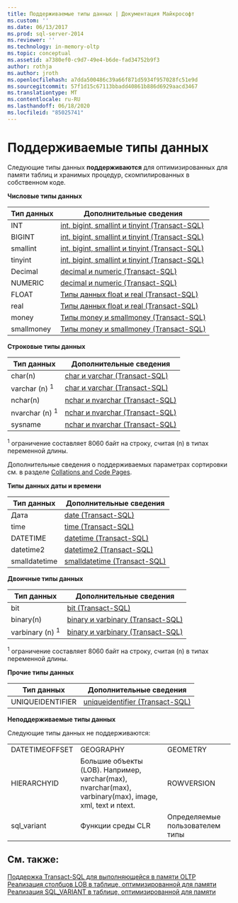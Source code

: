 ```yaml
---
title: Поддерживаемые типы данных | Документация Майкрософт
ms.custom: ''
ms.date: 06/13/2017
ms.prod: sql-server-2014
ms.reviewer: ''
ms.technology: in-memory-oltp
ms.topic: conceptual
ms.assetid: a7380ef0-c9d7-49e4-b6de-fad34752b9f3
author: rothja
ms.author: jroth
ms.openlocfilehash: a7dda500486c39a66f871d5934f957028fc51e9d
ms.sourcegitcommit: 57f1d15c67113bbadd40861b886d6929aacd3467
ms.translationtype: MT
ms.contentlocale: ru-RU
ms.lasthandoff: 06/18/2020
ms.locfileid: "85025741"
---
```

# <a name="supported-data-types"></a>Поддерживаемые типы данных
  Следующие типы данных **поддерживаются** для оптимизированных для памяти таблиц и хранимых процедур, скомпилированных в собственном коде.  
  
 **Числовые типы данных**  
  
|Тип данных|Дополнительные сведения|  
|---------------|--------------------------|  
|INT|[int, bigint, smallint и tinyint (Transact-SQL)](/sql/t-sql/data-types/int-bigint-smallint-and-tinyint-transact-sql)|  
|BIGINT|[int, bigint, smallint и tinyint (Transact-SQL)](/sql/t-sql/data-types/int-bigint-smallint-and-tinyint-transact-sql)|  
|smallint|[int, bigint, smallint и tinyint (Transact-SQL)](/sql/t-sql/data-types/int-bigint-smallint-and-tinyint-transact-sql)|  
|tinyint|[int, bigint, smallint и tinyint (Transact-SQL)](/sql/t-sql/data-types/int-bigint-smallint-and-tinyint-transact-sql)|  
|Decimal|[decimal и numeric (Transact-SQL)](/sql/t-sql/data-types/decimal-and-numeric-transact-sql)|  
|NUMERIC|[decimal и numeric (Transact-SQL)](/sql/t-sql/data-types/decimal-and-numeric-transact-sql)|  
|FLOAT|[Типы данных float и real (Transact-SQL)](/sql/t-sql/data-types/float-and-real-transact-sql)|  
|real|[Типы данных float и real (Transact-SQL)](/sql/t-sql/data-types/float-and-real-transact-sql)|  
|money|[Типы money и smallmoney (Transact-SQL)](/sql/t-sql/data-types/money-and-smallmoney-transact-sql)|  
|smallmoney|[Типы money и smallmoney (Transact-SQL)](/sql/t-sql/data-types/money-and-smallmoney-transact-sql)|  
  
 **Строковые типы данных**  
  
|Тип данных|Дополнительные сведения|  
|---------------|--------------------------|  
|char(n)|[char и varchar (Transact-SQL)](/sql/t-sql/data-types/char-and-varchar-transact-sql)|  
|varchar (n) <sup>1</sup>|[char и varchar (Transact-SQL)](/sql/t-sql/data-types/char-and-varchar-transact-sql)|  
|nchar(n)|[nchar и nvarchar (Transact-SQL)](/sql/t-sql/data-types/nchar-and-nvarchar-transact-sql)|  
|nvarchar (n) <sup>1</sup>|[nchar и nvarchar (Transact-SQL)](/sql/t-sql/data-types/nchar-and-nvarchar-transact-sql)|  
|sysname|[nchar и nvarchar (Transact-SQL)](/sql/t-sql/data-types/nchar-and-nvarchar-transact-sql)|  
  
 <sup>1</sup> ограничение составляет 8060 байт на строку, считая (n) в типах переменной длины.  
  
 Дополнительные сведения о поддерживаемых параметрах сортировки см. в разделе [Collations and Code Pages](../../database-engine/collations-and-code-pages.md).  
  
 **Типы данных даты и времени**  
  
|Тип данных|Дополнительные сведения|  
|---------------|--------------------------|  
|Дата|[date &#40;Transact-SQL&#41;](/sql/t-sql/data-types/date-transact-sql)|  
|time|[time (Transact-SQL)](/sql/t-sql/data-types/time-transact-sql)|  
|DATETIME|[datetime (Transact-SQL)](/sql/t-sql/data-types/datetime-transact-sql)|  
|datetime2|[datetime2 &#40;Transact-SQL&#41;](/sql/t-sql/data-types/datetime2-transact-sql)|  
|smalldatetime|[smalldatetime (Transact-SQL)](/sql/t-sql/data-types/smalldatetime-transact-sql)|  
  
 **Двоичные типы данных**  
  
|Тип данных|Дополнительные сведения|  
|---------------|--------------------------|  
|bit|[bit (Transact-SQL)](/sql/t-sql/data-types/bit-transact-sql)|  
|binary(n)|[binary и varbinary (Transact-SQL)](/sql/t-sql/data-types/binary-and-varbinary-transact-sql)|  
|varbinary (n) <sup>1</sup>|[binary и varbinary (Transact-SQL)](/sql/t-sql/data-types/binary-and-varbinary-transact-sql)|  
  
 <sup>1</sup> ограничение составляет 8060 байт на строку, считая (n) в типах переменной длины.  
  
 **Прочие типы данных**  
  
|Тип данных|Дополнительные сведения|  
|---------------|--------------------------|  
|UNIQUEIDENTIFIER|[uniqueidentifier (Transact-SQL)](/sql/t-sql/data-types/uniqueidentifier-transact-sql)|  
  
 **Неподдерживаемые типы данных**  
  
 Следующие типы данных не поддерживаются:  
  
||||  
|-|-|-|  
|DATETIMEOFFSET|GEOGRAPHY|GEOMETRY|  
|HIERARCHYID|Большие объекты (LOB). Например, varchar(max), nvarchar(max), varbinary(max), image, xml, text и ntext.|ROWVERSION|  
|sql_variant|Функции среды CLR|Определяемые пользователем типы|  
  
## <a name="see-also"></a>См. также:  
 [Поддержка Transact-SQL для выполняющейся в памяти OLTP](transact-sql-support-for-in-memory-oltp.md)   
 [Реализация столбцов LOB в таблице, оптимизированной для памяти](../../database-engine/implementing-lob-columns-in-a-memory-optimized-table.md)   
 [Реализация SQL_VARIANT в таблице, оптимизированной для памяти](implementing-sql-variant-in-a-memory-optimized-table.md)  
  
  
